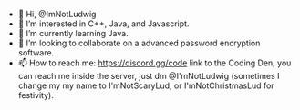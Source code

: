 - 👋 Hi, @ImNotLudwig
- 👀 I’m interested in C++, Java, and Javascript.
- 🌱 I’m currently learning Java.
- 💞️ I’m looking to collaborate on a advanced password encryption software.
- 📫 How to reach me: https://discord.gg/code link to the Coding Den, you can reach me inside the server, just dm @I'mNotLudwig (sometimes I change my my name to I'mNotScaryLud, or I'mNotChristmasLud for festivity).

<!---
ImNotLudwig/ImNotLudwig is a ✨ special ✨ repository because its `README.md` (this file) appears on your GitHub profile.
You can click the Preview link to take a look at your changes.
--->
